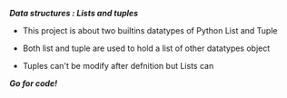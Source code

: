 ***Data structures : Lists and tuples***

* This project is about two builtins datatypes of Python List and Tuple

* Both list and tuple are used to hold a list of other datatypes object

* Tuples can't be modify after defnition but Lists can

***Go for code!***
